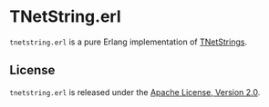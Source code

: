 TNetString.erl
==============

`tnetstring.erl` is a pure Erlang implementation of
[TNetStrings](http://tnetstrings.org/).

License
-------

`tnetstring.erl` is released under the
[Apache License, Version 2.0](https://www.apache.org/licenses/LICENSE-2.0.html).

